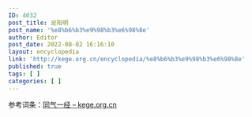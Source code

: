 ```yaml
---
ID: 4032
post_title: 足阳明
post_name: '%e8%b6%b3%e9%98%b3%e6%98%8e'
author: Editor
post_date: 2022-08-02 16:16:10
layout: encyclopedia
link: 'http://kege.org.cn/encyclopedia/%e8%b6%b3%e9%98%b3%e6%98%8e'
published: true
tags: [ ]
categories: [ ]
---
```

参考词条：<a href="http://kege.org.cn/encyclopedia/%e5%90%8c%e6%b0%94%e4%b8%80%e7%bb%8f">同气一经 – kege.org.cn</a>
